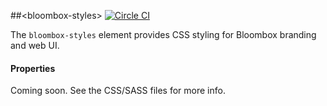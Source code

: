 
##&lt;bloombox-styles&gt;  [![Circle CI](https://circleci.com/gh/Bloombox/bloombox-styles.svg?style=svg)](https://circleci.com/gh/Bloombox/bloombox-styles)

The `bloombox-styles` element provides CSS styling for Bloombox branding and web UI.

#### Properties

Coming soon. See the CSS/SASS files for more info.
